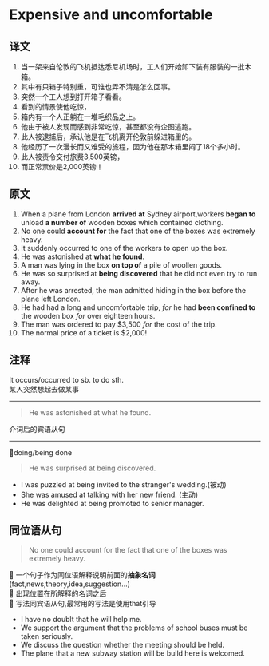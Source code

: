 # Expensive and uncomfortable

## 译文

1. 当一架来自伦敦的飞机抵达悉尼机场时，工人们开始卸下装有服装的一批木箱。
2. 其中有只箱子特别重，可谁也弄不清是怎么回事。
3. 突然一个工人想到打开箱子看看。
4. 看到的情景使他吃惊，
5. 箱内有一个人正躺在一堆毛织品之上。
6. 他由于被人发现而感到非常吃惊，甚至都没有企图逃跑。
7. 此人被逮捕后，承认他是在飞机离开伦敦前躲进箱里的。
8. 他经历了一次漫长而又难受的旅程，因为他在那木箱里闷了18个多小时。
9. 此人被责令交付旅费3,500英镑，
10. 而正常票价是2,000英镑！

## 原文

1. When a plane from London **arrived at** Sydney airport,workers **began to** unload **a number of** wooden boxes which contained clothing.
2. No one could **account for** the fact that one of the boxes was extremely heavy.
3. It suddenly occurred to one of the workers to open up the box.
4. He was astonished at **what he found**.
5. A man was lying in the box **on top of** a pile of woollen goods.
6. He was so surprised at **being discovered** that he did not even try to run away.
7. After he was arrested, the man admitted hiding in the box before the plane left London.
8. He had had a long and uncomfortable trip, *for* he had **been confined to** the wooden box *for* over eighteen hours.
9. The man was ordered to pay $3,500 *for* the cost of the trip.
10. The normal price of a ticket is $2,000!

## 注释

It occurs/occurred to sb. to do sth.  
某人突然想起去做某事  

--- 

>He was astonished at what he found.

介词后的宾语从句  

--- 

🍉doing/being done
> He was surprised at being discovered.

- I was puzzled at being invited to the stranger's wedding.(被动)
- She was amused at talking with her new friend. (主动)
- He was delighted at being promoted to senior manager.

## 同位语从句

>No one could account for the fact that one of the boxes was extremely heavy.

🍉 一个句子作为同位语解释说明前面的**抽象名词**(fact,news,theory,idea,suggestion...)  
🍉 出现位置在所解释的名词之后  
🍉 写法同宾语从句,最常用的写法是使用that引导  

- I have no doublt that he will help me.
- We support the argument that the problems of school buses must be taken seriously.
- We discuss the question whether the meeting should be held.
- The plane that a new subway station will be build here is welcomed.
